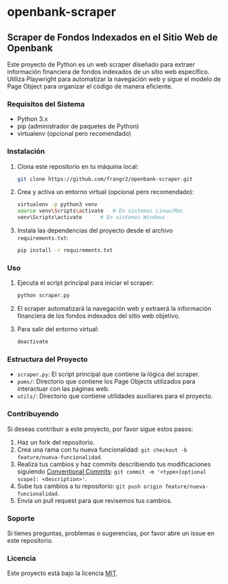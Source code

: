 # openbank-scraper

## Scraper de Fondos Indexados en el Sitio Web de Openbank

Este proyecto de Python es un web scraper diseñado para extraer información financiera de fondos indexados de un sitio web específico. Utiliza Playwright para automatizar la navegación web y sigue el modelo de Page Object para organizar el código de manera eficiente.

### Requisitos del Sistema

- Python 3.x
- pip (administrador de paquetes de Python)
- virtualenv (opcional pero recomendado)

### Instalación

1. Clona este repositorio en tu máquina local:

    ```bash
    git clone https://github.com/frangr2/openbank-scraper.git
    ```

2. Crea y activa un entorno virtual (opcional pero recomendado):

    ```bash
    virtualenv -p python3 venv
    source venv\Scripts\activate   # En sistemas Linux/Mac
    venv\Scripts\activate      # En sistemas Windows
    ```

4. Instala las dependencias del proyecto desde el archivo `requirements.txt`:

    ```bash
    pip install -r requirements.txt
    ```

### Uso

1. Ejecuta el script principal para iniciar el scraper:

    ```bash
    python scraper.py
    ```

2. El scraper automatizará la navegación web y extraerá la información financiera de los fondos indexados del sitio web objetivo.

3. Para salir del entorno virtual:

    ```bash
    deactivate
    ```

### Estructura del Proyecto

- `scraper.py`: El script principal que contiene la lógica del scraper.
- `poms/`: Directorio que contiene los Page Objects utilizados para interactuar con las páginas web.
- `utils/`: Directorio que contiene utilidades auxiliares para el proyecto.

### Contribuyendo

Si deseas contribuir a este proyecto, por favor sigue estos pasos:

1. Haz un fork del repositorio.
2. Crea una rama con tu nueva funcionalidad: `git checkout -b feature/nueva-funcionalidad`.
3. Realiza tus cambios y haz commits describiendo tus modificaciones siguiendo [Conventional Commits](https://www.conventionalcommits.org/en/v1.0.0/): `git commit -m '<type>[optional scope]: <description>'`.
4. Sube tus cambios a tu repositorio: `git push origin feature/nueva-funcionalidad`.
5. Envía un pull request para que revisemos tus cambios.

### Soporte

Si tienes preguntas, problemas o sugerencias, por favor abre un issue en este repositorio.

### Licencia

Este proyecto está bajo la licencia [MIT](LICENSE).
